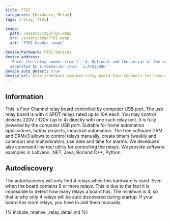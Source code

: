 ```yaml
---
title: FTDI
categories: [Hardware, Relay]
tags: [relay, ftdi]

image:
  path: /assets/img/FTDI.webp
  src: /assets/img/FTDI.webp
  alt: 'FTDI header image'

device_hardware: FTDI devices
device_address:
  'Enter the relay number from 1 - 4. Optional add the serial of the board
  separated by a comma.<br />Ex: `1,A702JH8H`'
device_auto_detect: true
device_url: http://denkovi.com/usb-relay-board-four-channels-for-home-automation
---
```


## Information

This is Four Channel relay board controlled by computer USB port. The usb relay
board is with 4 SPDT relays rated up to 10A each. You may control devices 220V /
120V (up to 4) directly with one such relay unit. It is fully powered by the
computer USB port. Suitable for home automation applications, hobby projects,
industrial automation. The free software DRM and DRMv3 allows to control relays
manually, create timers (weekly and calendar) and multivibrators, use date and
time for alarms. We developed also command line tool utility for controlling the
relays. We provide software examples in Labview, .NET, Java, Borland C++,
Python.

## Autodiscovery

The autodiscovery will only find 4 relays when this hardware is used. Even when
the board contains 8 or more relays. This is due to the fact it is impossible to
detect how many relays a board has. The minimum is 4, so that is why only 4
relays will be auto discovered during startup. If your board has more relays,
you have to add them manually.

{% include_relative _relay_detail.md %}
